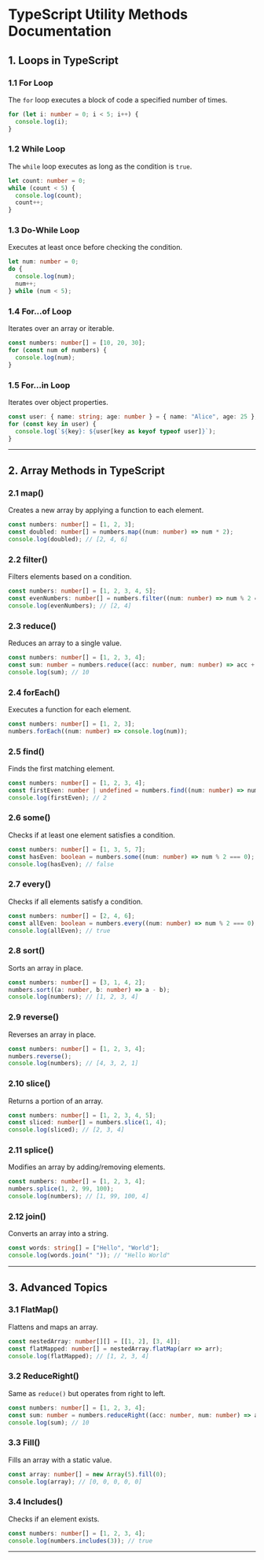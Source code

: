 # TypeScript Utility Methods Documentation

## **1. Loops in TypeScript**

### **1.1 For Loop**
The `for` loop executes a block of code a specified number of times.
```ts
for (let i: number = 0; i < 5; i++) {
  console.log(i);
}
```

### **1.2 While Loop**
The `while` loop executes as long as the condition is `true`.
```ts
let count: number = 0;
while (count < 5) {
  console.log(count);
  count++;
}
```

### **1.3 Do-While Loop**
Executes at least once before checking the condition.
```ts
let num: number = 0;
do {
  console.log(num);
  num++;
} while (num < 5);
```

### **1.4 For...of Loop**
Iterates over an array or iterable.
```ts
const numbers: number[] = [10, 20, 30];
for (const num of numbers) {
  console.log(num);
}
```

### **1.5 For...in Loop**
Iterates over object properties.
```ts
const user: { name: string; age: number } = { name: "Alice", age: 25 };
for (const key in user) {
  console.log(`${key}: ${user[key as keyof typeof user]}`);
}
```

---

## **2. Array Methods in TypeScript**

### **2.1 map()**
Creates a new array by applying a function to each element.
```ts
const numbers: number[] = [1, 2, 3];
const doubled: number[] = numbers.map((num: number) => num * 2);
console.log(doubled); // [2, 4, 6]
```

### **2.2 filter()**
Filters elements based on a condition.
```ts
const numbers: number[] = [1, 2, 3, 4, 5];
const evenNumbers: number[] = numbers.filter((num: number) => num % 2 === 0);
console.log(evenNumbers); // [2, 4]
```

### **2.3 reduce()**
Reduces an array to a single value.
```ts
const numbers: number[] = [1, 2, 3, 4];
const sum: number = numbers.reduce((acc: number, num: number) => acc + num, 0);
console.log(sum); // 10
```

### **2.4 forEach()**
Executes a function for each element.
```ts
const numbers: number[] = [1, 2, 3];
numbers.forEach((num: number) => console.log(num));
```

### **2.5 find()**
Finds the first matching element.
```ts
const numbers: number[] = [1, 2, 3, 4];
const firstEven: number | undefined = numbers.find((num: number) => num % 2 === 0);
console.log(firstEven); // 2
```

### **2.6 some()**
Checks if at least one element satisfies a condition.
```ts
const numbers: number[] = [1, 3, 5, 7];
const hasEven: boolean = numbers.some((num: number) => num % 2 === 0);
console.log(hasEven); // false
```

### **2.7 every()**
Checks if all elements satisfy a condition.
```ts
const numbers: number[] = [2, 4, 6];
const allEven: boolean = numbers.every((num: number) => num % 2 === 0);
console.log(allEven); // true
```

### **2.8 sort()**
Sorts an array in place.
```ts
const numbers: number[] = [3, 1, 4, 2];
numbers.sort((a: number, b: number) => a - b);
console.log(numbers); // [1, 2, 3, 4]
```

### **2.9 reverse()**
Reverses an array in place.
```ts
const numbers: number[] = [1, 2, 3, 4];
numbers.reverse();
console.log(numbers); // [4, 3, 2, 1]
```

### **2.10 slice()**
Returns a portion of an array.
```ts
const numbers: number[] = [1, 2, 3, 4, 5];
const sliced: number[] = numbers.slice(1, 4);
console.log(sliced); // [2, 3, 4]
```

### **2.11 splice()**
Modifies an array by adding/removing elements.
```ts
const numbers: number[] = [1, 2, 3, 4];
numbers.splice(1, 2, 99, 100);
console.log(numbers); // [1, 99, 100, 4]
```

### **2.12 join()**
Converts an array into a string.
```ts
const words: string[] = ["Hello", "World"];
console.log(words.join(" ")); // "Hello World"
```

---

## **3. Advanced Topics**

### **3.1 FlatMap()**
Flattens and maps an array.
```ts
const nestedArray: number[][] = [[1, 2], [3, 4]];
const flatMapped: number[] = nestedArray.flatMap(arr => arr);
console.log(flatMapped); // [1, 2, 3, 4]
```

### **3.2 ReduceRight()**
Same as `reduce()` but operates from right to left.
```ts
const numbers: number[] = [1, 2, 3, 4];
const sum: number = numbers.reduceRight((acc: number, num: number) => acc + num, 0);
console.log(sum); // 10
```

### **3.3 Fill()**
Fills an array with a static value.
```ts
const array: number[] = new Array(5).fill(0);
console.log(array); // [0, 0, 0, 0, 0]
```

### **3.4 Includes()**
Checks if an element exists.
```ts
const numbers: number[] = [1, 2, 3, 4];
console.log(numbers.includes(3)); // true
```

---



